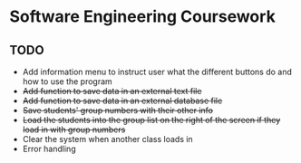 # Software Engineering Coursework

## TODO

- Add information menu to instruct user what the different buttons do and how to use the program
- ~~Add function to save data in an external text file~~
- ~~Add function to save data in an external database file~~
- ~~Save students' group numbers with their other info~~
- ~~Load the students into the group list on the right of the screen if they load in with group numbers~~
- Clear the system when another class loads in
- Error handling
